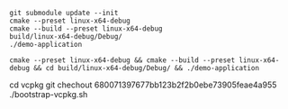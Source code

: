 
```
git submodule update --init
cmake --preset linux-x64-debug
cmake --build --preset linux-x64-debug 
build/linux-x64-debug/Debug/
./demo-application
```

`cmake --preset linux-x64-debug && cmake --build --preset linux-x64-debug && cd build/linux-x64-debug/Debug/ && ./demo-application`



cd vcpkg
git chechout 680071397677bb123b2f2b0ebe73905feae4a955
./bootstrap-vcpkg.sh
